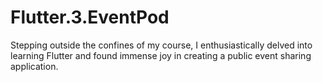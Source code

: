 # Flutter.3.EventPod
Stepping outside the confines of my course, I enthusiastically delved into learning Flutter and found immense joy in creating a public event sharing application.
